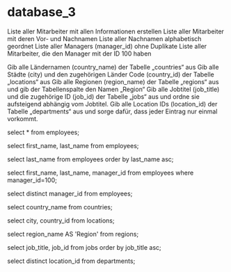 # database_3

Liste aller Mitarbeiter mit allen Informationen erstellen
Liste aller Mitarbeiter mit deren Vor- und Nachnamen
Liste aller Nachnamen alphabetisch geordnet
Liste aller Managers (manager_id) ohne Duplikate
Liste aller Mitarbeiter, die den Manager mit der ID 100 haben

Gib alle Ländernamen (country_name) der Tabelle „countries“ aus
Gib alle Städte (city) und den zugehörigen Länder Code (country_id) der Tabelle „locations“ aus
Gib alle Regionen (region_name) der Tabelle „regions“ aus und gib der Tabellenspalte den Namen „Region“
Gib alle Jobtitel (job_title) und die zugehörige ID (job_id) der Tabelle „jobs“ aus und ordne sie aufsteigend abhängig vom Jobtitel.
Gib alle Location IDs (location_id) der Tabelle „departments“ aus und sorge dafür, dass jeder Eintrag nur einmal vorkommt. 

select * from employees;

select first_name, last_name from employees;

select last_name from employees order by last_name asc;

select first_name, last_name, manager_id from employees where manager_id=100;

select distinct manager_id from employees;


select country_name from countries;

select city, country_id from locations;

select region_name AS 'Region' from regions;

select job_title, job_id from jobs order by job_title asc;

select distinct location_id from departments;


